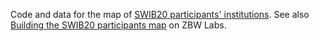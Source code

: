 Code and data for the map of [SWIB20 participants' institutions](https://w.wiki/my4). 
See also [Building the SWIB20 participants map](https://zbw.eu/labs/en/blog/building-the-swib20-participants-map) on ZBW Labs.
